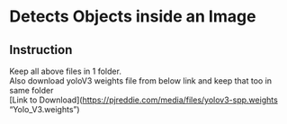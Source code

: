 # Detects Objects inside an Image
## Instruction
Keep all above files in 1 folder. <br>
Also download yoloV3 weights file from below link and keep that too in same folder <br>
[Link to Download](https://pjreddie.com/media/files/yolov3-spp.weights “Yolo_V3.weights”)
